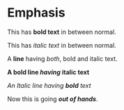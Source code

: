 # Emphasis

This has **bold text** in between normal.

This has _italic text_ in between normal.

A **line** having _both_, bold and italic text.

**A bold line _having_ italic text**

_An Italic line having **bold** text_

Now this is going **_out of hands_**.
